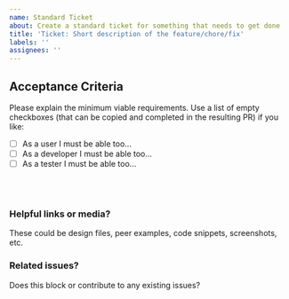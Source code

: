 ```yaml
---
name: Standard Ticket
about: Create a standard ticket for something that needs to get done
title: 'Ticket: Short description of the feature/chore/fix'
labels: ''
assignees: ''
---
```


## Acceptance Criteria

Please explain the minimum viable requirements. Use a list of empty checkboxes (that can be copied and completed in the resulting PR) if you like:

- [ ] As a user I must be able too...
- [ ] As a developer I must be able too...
- [ ] As a tester I must be able too...

<br />
<br />

### Helpful links or media?

These could be design files, peer examples, code snippets, screenshots, etc.

### Related issues?

Does this block or contribute to any existing issues?
